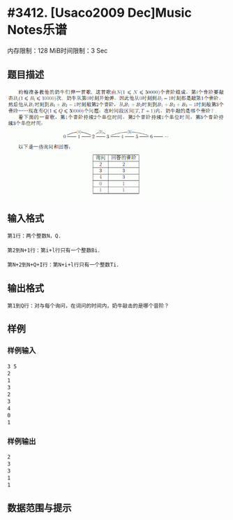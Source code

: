 # #3412. [Usaco2009 Dec]Music Notes乐谱

内存限制：128 MiB时间限制：3 Sec

## 题目描述

![](upload/201401/af(7).jpg)

## 输入格式

    第1行：两个整数N，Q.

    第2到N+1行：第i+l行只有一个整数Bi．

    第N+2到N+Q+I行：第N+i+l行只有一个整数Ti．

## 输出格式

    第1到Q行：对与每个询问，在词问的时间内，奶牛敲击的是哪个音阶？

## 样例

### 样例输入

    
    3 5
    2
    1
    3
    2
    3
    4
    0
    1
    

### 样例输出

    
    2
    3
    3
    1
    1
    

## 数据范围与提示
